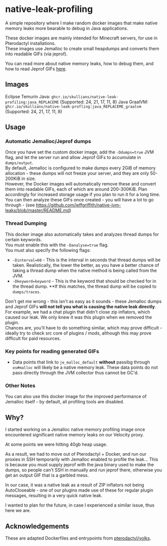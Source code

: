 # native-leak-profiling
A simple repository where I make random docker images that make native memory leaks more bearable to debug in Java applications.

These docker images are mainly intended for Minecraft servers, for use in Pterodactyl installations.\
These images use Jemalloc to create small heapdumps and converts them into readable GIFs (via jeprof).

You can read more about native memory leaks, how to debug them, and how to read Jeprof GIFs [here](https://github.com/jeffgriffith/native-jvm-leaks/blob/master/README.md).

## Images
Eclipse Temurin Java: `ghcr.io/skullians/native-leak-profiling:java_REPLACEME` (Supported: 24, 21, 17, 11, 8)
Java GraalVM: `ghcr.io/skullians/native-leak-profling:java_REPLACEME_graalvm` (Supported: 24, 21, 17, 11, 8)

## Usage

### Automatic Jemalloc/Jeprof dumps
Once you have set the custom docker image, add the `-Ddumps=true` JVM flag, and let the server run and allow Jeprof GIFs to accumulate in `dumps/output`.\
By default, Jemalloc is configured to make dumps every 2GiB of memory allocation - these dumps will not freeze your server, and they are only 50-200KiB in size.\
However, the Docker images will automatically remove these and convert them into readable GIFs, each of which are around 200-300KiB. Plan accordingly for increased storage usage if you plan to run it for a long time.\
You can then analyze these GIFs once created - you will have a lot to go through - (see https://github.com/jeffgriffith/native-jvm-leaks/blob/master/README.md)

### Thread Dumping
This docker image also automatically takes and analyzes thread dumps for certain keywords.\
You must enable this with the `-Danalyse=true` flag.\
You must also specify the following flags:
- `-Dinterval=60` - This is the interval in seconds that thread dumps will be taken. Realistically, the lower the better, as you have a better chance of taking a thread dump when the native method is being called from the JVM.
- `-Dkeyword=keyword` - This is the keyword that should be checked for in the thread dump. **If this matches, the thread dump will be copied to `dumps/traces`.

Don't get me wrong - this isn't as easy as it sounds - these Jemalloc dumps and Jeprof GIFs **will not tell you what is causing the native leak directly**. For example, we had a chat plugin that didn't close zip inflators, which caused our leak. We only knew it was this plugin when we removed the plugin.\
Chances are, you'll have to do something similar, which may prove difficult - ideally try to check src core of plugins / mods, although this may prove difficult for paid resources.

### Key points for reading generated GIFs
- Data points that link to `je_malloc_default` **without** passibg through `os#malloc` will likely be a native memory leak. These data points do not pass directly through the JVM collector thus cannot be GC'd.

### Other Notes
You can also use this docker image for the improved performance of Jemalloc itself - by default, all profiling tools are disabled.

## Why?
I started working on a Jemalloc native memory profiling image once encountered significant native memory leaks on our Velocity proxy.

At some points we were hitting 40gb heap usage.

As a result, we had to move out of Pterodactyl + Docker, and run our proxies in SSH temporarily with Jemalloc enabled to profile the leak...
This is because you must supply jeprof with the java binary used to make the dumps, so people can't SSH in manually and run jeprof there, otherwise you get an output GIF that is a garbled mess.

In our case, it was a native leak as a result of ZIP inflators not being AutoCloseable - one of our plugins made use of these for regular plugin messages, resulting in a very quick native leak.

I wanted to plan for the future, in case I experienced a similar issue, thus here we are.

## Acknowledgements
These are adapted Dockerfiles and entrypoints from [pterodactyl/yolks](https://github.com/pterodactyl/yolks/tree/master/java).
